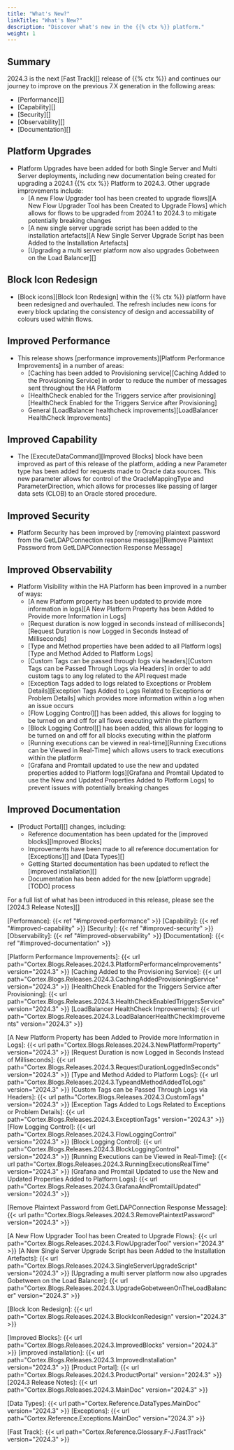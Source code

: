 ```yaml
---
title: "What's New?"
linkTitle: "What's New?"
description: "Discover what's new in the {{% ctx %}} platform."
weight: 1
---
```


## Summary

2024.3 is the next [Fast Track][] release of {{% ctx %}} and continues our journey to improve on the previous 7.X generation in the following areas:

* [Performance][]
* [Capability][]
* [Security][]
* [Observability][]
* [Documentation][]

## Platform Upgrades

* Platform Upgrades have been added for both Single Server and Multi Server deployments, including new documentation being created for upgrading a 2024.1 {{% ctx %}} Platform to 2024.3. Other upgrade improvements include:
  * [A new Flow Upgrader tool has been created to upgrade flows][A New Flow Upgrader Tool has been Created to Upgrade Flows] which allows for flows to be upgraded from 2024.1 to 2024.3 to mitigate potentially breaking changes
  * [A new single server upgrade script has been added to the installation artefacts][A New Single Server Upgrade Script has been Added to the Installation Artefacts]
  * [Upgrading a multi server platform now also upgrades Gobetween on the Load Balancer][]

## Block Icon Redesign

* [Block icons][Block Icon Redesign] within the {{% ctx %}} platform have been redesigned and overhauled. The refresh includes new icons for every block updating the consistency of design and accessability of colours used within flows.

## Improved Performance

* This release shows [performance improvements][Platform Performance Improvements] in a number of areas:
  * [Caching has been added to Provisioning service][Caching Added to the Provisioning Service] in order to reduce the number of messages sent throughout the HA Platform
  * [HealthCheck enabled for the Triggers service after provisioning][HealthCheck Enabled for the Triggers Service after Provisioning]
  * General [LoadBalancer healthcheck improvements][LoadBalancer HealthCheck Improvements]

## Improved Capability

* The [ExecuteDataCommand][Improved Blocks] block have been improved as part of this release of the platform, adding a new Parameter type has been added for requests made to Oracle data sources. This new parameter allows for control of the OracleMappingType and ParameterDirection, which allows for processes like passing of larger data sets (CLOB) to an Oracle stored procedure.

## Improved Security

* Platform Security has been improved by [removing plaintext password from the GetLDAPConnection response message][Remove Plaintext Password from GetLDAPConnection Response Message]

## Improved Observability

* Platform Visibility within the HA Platform has been improved in a number of ways:
  * [A new Platform property has been updated to provide more information in logs][A New Platform Property has been Added to Provide more Information in Logs]
  * [Request duration is now logged in seconds instead of milliseconds][Request Duration is now Logged in Seconds Instead of Milliseconds]
  * [Type and Method properties have been added to all Platform logs][Type and Method Added to Platform Logs]
  * [Custom Tags can be passed through logs via headers][Custom Tags can be Passed Through Logs via Headers] in order to add custom tags to any log related to the API request made
  * [Exception Tags added to logs related to Exceptions or Problem Details][Exception Tags Added to Logs Related to Exceptions or Problem Details] which provides more information within a log when an issue occurs
  * [Flow Logging Control][] has been added, this allows for logging to be turned on and off for all flows executing within the platform
  * [Block Logging Control][] has been added, this allows for logging to be turned on and off for all blocks executing within the platform
  * [Running executions can be viewed in real-time][Running Executions can be Viewed in Real-Time] which allows users to track executions within the platform
  * [Grafana and Promtail updated to use the new and updated properties added to Platform logs][Grafana and Promtail Updated to use the New and Updated Properties Added to Platform Logs] to prevent issues with potentially breaking changes

## Improved Documentation


* [Product Portal][] changes, including:
  * Reference documentation has been updated for the [improved blocks][Improved Blocks]
  * Improvements have been made to all reference documentation for [Exceptions][] and [Data Types][]
  * Getting Started documentation has been updated to reflect the [improved installation][]
  * Documentation has been added for the new [platform upgrade][TODO] process

For a full list of what has been introduced in this release, please see the [2024.3 Release Notes][]

[Performance]: {{< ref "#improved-performance" >}}
[Capability]: {{< ref "#improved-capability" >}}
[Security]: {{< ref "#improved-security" >}}
[Observability]: {{< ref "#improved-observability" >}}
[Documentation]: {{< ref "#improved-documentation" >}}

[Platform Performance Improvements]: {{< url path="Cortex.Blogs.Releases.2024.3.PlatformPerformanceImprovements" version="2024.3" >}}
[Caching Added to the Provisioning Service]: {{< url path="Cortex.Blogs.Releases.2024.3.CachingAddedProvisioningService" version="2024.3" >}}
[HealthCheck Enabled for the Triggers Service after Provisioning]: {{< url path="Cortex.Blogs.Releases.2024.3.HealthCheckEnabledTriggersService" version="2024.3" >}}
[LoadBalancer HealthCheck Improvements]: {{< url path="Cortex.Blogs.Releases.2024.3.LoadBalancerHealthCheckImprovements" version="2024.3" >}}

[A New Platform Property has been Added to Provide more Information in Logs]: {{< url path="Cortex.Blogs.Releases.2024.3.NewPlatformProperty" version="2024.3" >}}
[Request Duration is now Logged in Seconds Instead of Milliseconds]: {{< url path="Cortex.Blogs.Releases.2024.3.RequestDurationLoggedInSeconds" version="2024.3" >}}
[Type and Method Added to Platform Logs]: {{< url path="Cortex.Blogs.Releases.2024.3.TypeandMethodAddedToLogs" version="2024.3" >}}
[Custom Tags can be Passed Through Logs via Headers]: {{< url path="Cortex.Blogs.Releases.2024.3.CustomTags" version="2024.3" >}}
[Exception Tags Added to Logs Related to Exceptions or Problem Details]: {{< url path="Cortex.Blogs.Releases.2024.3.ExceptionTags" version="2024.3" >}}
[Flow Logging Control]: {{< url path="Cortex.Blogs.Releases.2024.3.FlowLoggingControl" version="2024.3" >}}
[Block Logging Control]: {{< url path="Cortex.Blogs.Releases.2024.3.BlockLoggingControl" version="2024.3" >}}
[Running Executions can be Viewed in Real-Time]: {{< url path="Cortex.Blogs.Releases.2024.3.RunningExecutionsRealTime" version="2024.3" >}}
[Grafana and Promtail Updated to use the New and Updated Properties Added to Platform Logs]: {{< url path="Cortex.Blogs.Releases.2024.3.GrafanaAndPromtailUpdated" version="2024.3" >}}

[Remove Plaintext Password from GetLDAPConnection Response Message]: {{< url path="Cortex.Blogs.Releases.2024.3.RemovePlaintextPassword" version="2024.3" >}}

[A New Flow Upgrader Tool has been Created to Upgrade Flows]: {{< url path="Cortex.Blogs.Releases.2024.3.FlowUpgraderTool" version="2024.3" >}}
[A New Single Server Upgrade Script has been Added to the Installation Artefacts]: {{< url path="Cortex.Blogs.Releases.2024.3.SingleServerUpgradeScript" version="2024.3" >}}
[Upgrading a multi server platform now also upgrades Gobetween on the Load Balancer]: {{< url path="Cortex.Blogs.Releases.2024.3.UpgradeGobetweenOnTheLoadBalancer" version="2024.3" >}}

[Block Icon Redesign]: {{< url path="Cortex.Blogs.Releases.2024.3.BlockIconRedesign" version="2024.3" >}}

[Improved Blocks]: {{< url path="Cortex.Blogs.Releases.2024.3.ImprovedBlocks" version="2024.3" >}}
[improved installation]: {{< url path="Cortex.Blogs.Releases.2024.3.ImprovedInstallation" version="2024.3" >}}
[Product Portal]: {{< url path="Cortex.Blogs.Releases.2024.3.ProductPortal" version="2024.3" >}}
[2024.3 Release Notes]: {{< url path="Cortex.Blogs.Releases.2024.3.MainDoc" version="2024.3" >}}

[Data Types]: {{< url path="Cortex.Reference.DataTypes.MainDoc" version="2024.3" >}}
[Exceptions]: {{< url path="Cortex.Reference.Exceptions.MainDoc" version="2024.3" >}}

[Fast Track]: {{< url path="Cortex.Reference.Glossary.F-J.FastTrack" version="2024.3" >}}
